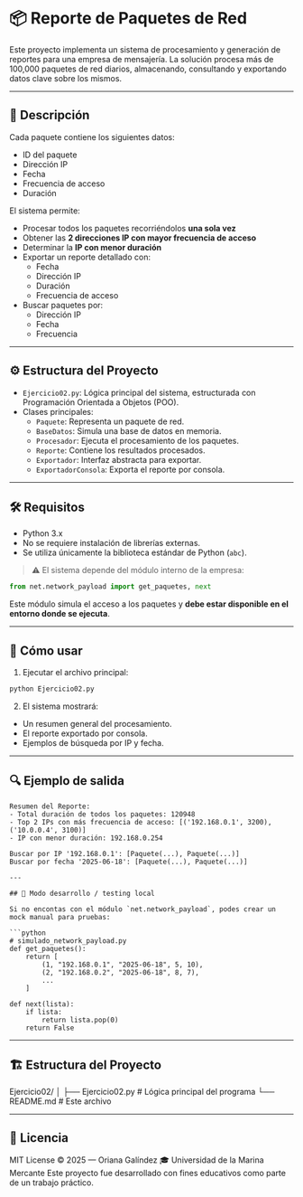 
# 📦 Reporte de Paquetes de Red

Este proyecto implementa un sistema de procesamiento y generación de reportes para una empresa de mensajería. La solución procesa más de 100,000 paquetes de red diarios, almacenando, consultando y exportando datos clave sobre los mismos.

---

## 🧾 Descripción

Cada paquete contiene los siguientes datos:

- ID del paquete
- Dirección IP
- Fecha
- Frecuencia de acceso
- Duración

El sistema permite:

- Procesar todos los paquetes recorriéndolos **una sola vez**
- Obtener las **2 direcciones IP con mayor frecuencia de acceso**
- Determinar la **IP con menor duración**
- Exportar un reporte detallado con:
  - Fecha
  - Dirección IP
  - Duración
  - Frecuencia de acceso
- Buscar paquetes por:
  - Dirección IP
  - Fecha
  - Frecuencia

---

## ⚙️ Estructura del Proyecto

- `Ejercicio02.py`: Lógica principal del sistema, estructurada con Programación Orientada a Objetos (POO).
- Clases principales:
  - `Paquete`: Representa un paquete de red.
  - `BaseDatos`: Simula una base de datos en memoria.
  - `Procesador`: Ejecuta el procesamiento de los paquetes.
  - `Reporte`: Contiene los resultados procesados.
  - `Exportador`: Interfaz abstracta para exportar.
  - `ExportadorConsola`: Exporta el reporte por consola.

---

## 🛠️ Requisitos

- Python 3.x
- No se requiere instalación de librerías externas.
- Se utiliza únicamente la biblioteca estándar de Python (`abc`).

> ⚠️ El sistema depende del módulo interno de la empresa:
```python
from net.network_payload import get_paquetes, next
````

Este módulo simula el acceso a los paquetes y **debe estar disponible en el entorno donde se ejecuta**.

---

## 🚀 Cómo usar

1. Ejecutar el archivo principal:

```bash
python Ejercicio02.py
```

2. El sistema mostrará:

* Un resumen general del procesamiento.
* El reporte exportado por consola.
* Ejemplos de búsqueda por IP y fecha.

---

## 🔍 Ejemplo de salida

```
Resumen del Reporte:
- Total duración de todos los paquetes: 120948
- Top 2 IPs con más frecuencia de acceso: [('192.168.0.1', 3200), ('10.0.0.4', 3100)]
- IP con menor duración: 192.168.0.254

Buscar por IP '192.168.0.1': [Paquete(...), Paquete(...)]
Buscar por fecha '2025-06-18': [Paquete(...), Paquete(...)]

---

## 🧪 Modo desarrollo / testing local

Si no encontas con el módulo `net.network_payload`, podes crear un mock manual para pruebas:

```python
# simulado_network_payload.py
def get_paquetes():
    return [
        (1, "192.168.0.1", "2025-06-18", 5, 10),
        (2, "192.168.0.2", "2025-06-18", 8, 7),
        ...
    ]

def next(lista):
    if lista:
        return lista.pop(0)
    return False
```

---

## 🏗️ Estructura del Proyecto

Ejercicio02/
│
├── Ejercicio02.py         # Lógica principal del programa
└── README.md         # Este archivo

---

## 📄 Licencia

MIT License © 2025 — Oriana Galíndez 🎓 Universidad de la Marina Mercante
Este proyecto fue desarrollado con fines educativos como parte de un trabajo práctico.